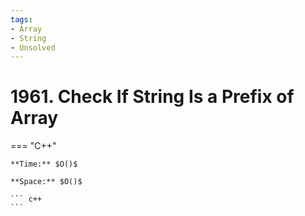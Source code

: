 ```yaml
---
tags:
- Array
- String
- Unsolved
---
```



# 1961. Check If String Is a Prefix of Array

=== "C++"

    **Time:** $O()$

    **Space:** $O()$

    ``` c++
    ```